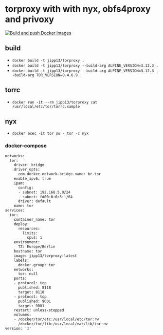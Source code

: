 # torproxy with with nyx, obfs4proxy and privoxy

[![Build and push Docker Images](https://github.com/jipp/torproxy/actions/workflows/build-push.yml/badge.svg)](https://github.com/jipp/torproxy/actions/workflows/build-push.yml)

## build

- `docker build -t jipp13/torproxy .`
- `docker build -t jipp13/torproxy --build-arg ALPINE_VERSION=3.12.3 .`
- `docker build -t jipp13/torproxy --build-arg ALPINE_VERSION=3.12.3 --build-arg TOR_VERSION=0.4.6.9 .`

## torrc

- `docker run -it --rm jipp13/torproxy cat /usr/local/etc/tor/torrc.sample`

## nyx

- `docker exec -it tor su - tor -c nyx`

### docker-compose

```bash
networks:
  tor:
    driver: bridge
    driver_opts:
      com.docker.network.bridge.name: br-tor
    enable_ipv6: true
    ipam:
      config:
      - subnet: 192.168.5.0/24
      - subnet: fd00:0:0:5::/64
      driver: default
    name: tor
services:
  tor:
    container_name: tor
    deploy:
      resources:
        limits:
          cpus: 1
    environment:
      TZ: Europe/Berlin
    hostname: tor
    image: jipp13/torproxy:latest
    labels:
      docker.group: tor
    networks:
      tor: null
    ports:
    - protocol: tcp
      published: 8118
      target: 8118
    - protocol: tcp
      published: 9001
      target: 9001
    restart: unless-stopped
    volumes:
    - /docker/tor/etc:/usr/local/etc/tor:rw
    - /docker/tor/lib:/usr/local/var/lib/tor:rw
version: '3'
```

